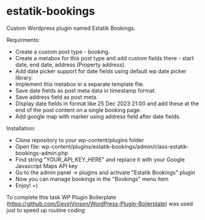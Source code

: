 # estatik-bookings

Custom Wordpress plugin named Estatik Bookings.

Requirments:
- Create a custom post type - booking.
- Create a metabox for this post type and add custom fields there - start date, end date, address (Property address).
- Add date picker support for date fields using default wp date picker library.
- Implement this metabox in a separate template file.
- Save date fields as post meta data in timestamp format.
- Save address field as post meta.
- Display date fields in format like 25 Dec 2023 21:00 and add these at the end of the post content on a single booking page.
- Add google map with marker using address field after date fields.

Installation:
- Clone repository to your wp-content/plugins folder
- Open file: wp-content/plugins/estatik-bookings/admin/class-estatik-bookings-admin.php
- Find string "YOUR_API_KEY_HERE" and replace it with your Google Javascript Maps API key
- Go to the admin panel -> plugins and activate "Estatik Bookings" plugin
- Now you can manage bookings in the "Bookings" menu item
- Enjoy! =)

To complete this task WP Plugin Boilerplate (https://github.com/DevinVinson/WordPress-Plugin-Boilerplate) was used just to speed up routine coding
